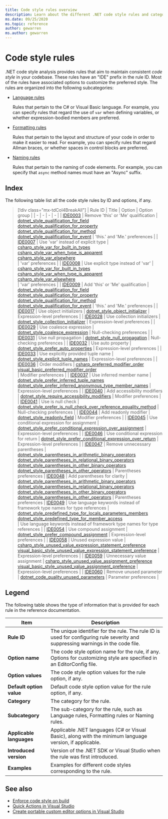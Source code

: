 ```yaml
---
title: Code style rules overview
description: Learn about the different .NET code style rules and categories.
ms.date: 09/25/2020
ms.topic: reference
author: gewarren
ms.author: gewarren
---
```

# Code style rules

.NET code style analysis provides rules that aim to maintain consistent *code style* in your codebase. These rules have an "IDE" prefix in the rule ID. Most of the rules have associated options to customize the preferred style. The rules are organized into the following subcategories:

- [Language rules](language-rules.md)

   Rules that pertain to the C# or Visual Basic language. For example, you can specify rules that regard the use of `var` when defining variables, or whether expression-bodied members are preferred.

- [Formatting rules](formatting-rules.md)

   Rules that pertain to the layout and structure of your code in order to make it easier to read. For example, you can specify rules that regard Allman braces, or whether spaces in control blocks are preferred.

- [Naming rules](naming-rules.md)

   Rules that pertain to the naming of code elements. For example, you can specify that `async` method names must have an "Async" suffix.

## Index

The following table list all the code style rules by ID and options, if any.

> [!div class="mx-tdCol4BreakAll"]
> | Rule ID | Title | Option | Option group |
> | - | - | - | - |
> | [IDE0003](ide0003-ide0009.md) | Remove 'this' or 'Me' qualification | [dotnet_style_qualification_for_field](ide0003-ide0009.md#dotnet\_style\_qualification\_for_field)<br/> [dotnet_style_qualification_for_property](ide0003-ide0009.md#dotnet\_style\_qualification\_for_property)<br/> [dotnet_style_qualification_for_method](ide0003-ide0009.md#dotnet\_style\_qualification\_for_method)<br/> [dotnet_style_qualification_for_event](ide0003-ide0009.md#dotnet\_style\_qualification\_for_event) | 'this.' and 'Me.' preferences |
> | [IDE0007](ide0007-ide0008.md) | Use 'var' instead of explicit type | [csharp_style_var_for_built_in_types](ide0007-ide0008.md#csharp\_style\_var\_for\_built\_in_types)<br/> [csharp_style_var_when_type_is_apparent](ide0007-ide0008.md#csharp\_style\_var\_when\_type\_is_apparent)<br/> [csharp_style_var_elsewhere](ide0007-ide0008.md#csharp\_style\_var_elsewhere)<br/> | 'var' preferences |
> | [IDE0008](ide0007-ide0008.md) | Use explicit type instead of 'var' | [csharp_style_var_for_built_in_types](ide0007-ide0008.md#csharp\_style\_var\_for\_built\_in_types)<br/> [csharp_style_var_when_type_is_apparent](ide0007-ide0008.md#csharp\_style\_var\_when\_type\_is_apparent)<br/> [csharp_style_var_elsewhere](ide0007-ide0008.md#csharp\_style\_var_elsewhere)<br/> | 'var' preferences |
> | [IDE0009](ide0003-ide0009.md) | Add 'this' or 'Me' qualification | [dotnet_style_qualification_for_field](ide0003-ide0009.md#dotnet\_style\_qualification\_for_field)<br/> [dotnet_style_qualification_for_property](ide0003-ide0009.md#dotnet\_style\_qualification\_for_property)<br/> [dotnet_style_qualification_for_method](ide0003-ide0009.md#dotnet\_style\_qualification\_for_method)<br/> [dotnet_style_qualification_for_event](ide0003-ide0009.md#dotnet\_style\_qualification\_for_event) | 'this.' and 'Me.' preferences |
> | [IDE0017](ide0017.md) | Use object initializers | [dotnet_style_object_initializer](ide0017.md#dotnet\_style\_object_initializer) | Expression-level preferences |
> | [IDE0028](ide0028.md) | Use collection initializers | [dotnet_style_collection_initializer](ide0028.md#dotnet\_style\_collection_initializer) | Expression-level preferences |
> | [IDE0029](ide0029.md) | Use coalesce expression | [dotnet_style_coalesce_expression](ide0029.md#dotnet\_style\_coalesce\_expression) | Null-checking preferences |
> | [IDE0031](ide0031.md) | Use null propagation | [dotnet_style_null_propagation](ide0031.md#dotnet\_style\_null\_propagation) | Null-checking preferences |
> | [IDE0032](ide0032.md) | Use auto property | [dotnet_style_prefer_auto_properties](ide0032.md#dotnet\_style\_prefer\_auto\_properties) | Expression-level preferences |
> | [IDE0033](ide0033.md) | Use explicitly provided tuple name | [dotnet_style_explicit_tuple_names](ide0033.md#dotnet\_style\_explicit\_tuple_names) | Expression-level preferences |
> | [IDE0036](ide0036.md) | Order modifiers | [csharp_preferred_modifier_order](ide0036.md#csharp\_preferred\_modifier\_order)<br/> [visual_basic_preferred_modifier_order](ide0036.md#visual\_basic\_preferred\_modifier\_order)<br/> | Modifier preferences |
> | [IDE0037](ide0037.md) | Use inferred member name | [dotnet_style_prefer_inferred_tuple_names](ide0037.md#dotnet\_style\_prefer\_inferred\_tuple_names)<br/> [dotnet_style_prefer_inferred_anonymous_type_member_names](ide0037.md#dotnet\_style\_prefer\_inferred\_anonymous\_type\_member_names) | Expression-level preferences |
> | [IDE0040](ide0040.md) | Add accessibility modifiers | [dotnet_style_require_accessibility_modifiers](ide0040.md#dotnet\_style\_require\_accessibility_modifiers) | Modifier preferences |
> | [IDE0041](ide0041.md) | Use is null check | [dotnet_style_prefer_is_null_check_over_reference_equality_method](ide0041.md#dotnet\_style\_prefer\_is\_null\_check\_over\_reference\_equality\_method) | Null-checking preferences |
> | [IDE0044](ide0044.md) | Add readonly modifier | [dotnet_style_readonly_field](ide0044.md#dotnet\_style\_readonly\_field) | Modifier preferences |
> | [IDE0045](ide0045.md) | Use conditional expression for assignment | [dotnet_style_prefer_conditional_expression_over_assignment](ide0045.md#dotnet\_style\_prefer\_conditional\_expression\_over\_assignment) | Expression-level preferences |
> | [IDE0046](ide0046.md) | Use conditional expression for return | [dotnet_style_prefer_conditional_expression_over_return](ide0046.md#dotnet\_style\_prefer\_conditional\_expression\_over\_return) | Expression-level preferences |
> | [IDE0047](ide0047-ide0048.md) | Remove unnecessary parentheses | [dotnet_style_parentheses_in_arithmetic_binary_operators](ide0047-ide0048.md#dotnet\_style\_parentheses\_in\_arithmetic\_binary_operators)<br/> [dotnet_style_parentheses_in_relational_binary_operators](ide0047-ide0048.md#dotnet\_style\_parentheses\_in\_relational\_binary_operators)<br/> [dotnet_style_parentheses_in_other_binary_operators](ide0047-ide0048.md#dotnet\_style\_parentheses\_in\_other\_binary_operators)<br/> [dotnet_style_parentheses_in_other_operators](ide0047-ide0048.md#dotnet\_style\_parentheses\_in\_other_operators) | Parentheses preferences
> | [IDE0048](ide0047-ide0048.md) | Add parentheses for clarity | [dotnet_style_parentheses_in_arithmetic_binary_operators](ide0047-ide0048.md#dotnet\_style\_parentheses\_in\_arithmetic\_binary_operators)<br/> [dotnet_style_parentheses_in_relational_binary_operators](ide0047-ide0048.md#dotnet\_style\_parentheses\_in\_relational\_binary_operators)<br/> [dotnet_style_parentheses_in_other_binary_operators](ide0047-ide0048.md#dotnet\_style\_parentheses\_in\_other\_binary_operators)<br/> [dotnet_style_parentheses_in_other_operators](ide0047-ide0048.md#dotnet\_style\_parentheses\_in\_other_operators) | Parentheses preferences
> | [IDE0049](ide0049.md) | Use language keywords instead of framework type names for type references | [dotnet_style_predefined_type_for_locals_parameters_members](ide0049.md#dotnet\_style\_predefined\_type\_for\_locals\_parameters_members)<br/> [dotnet_style_predefined_type_for_member_access](ide0049.md#dotnet\_style\_predefined\_type\_for\_member_access)<br/> | Use language keywords instead of framework type names for type references |
> | [IDE0054](ide0054.md) | Use compound assignment | [dotnet_style_prefer_compound_assignment](ide0054.md#dotnet\_style\_prefer\_compound\_assignment) | Expression-level preferences |
> | [IDE0058](ide0058.md) | Unused expression value | [csharp_style_unused_value_expression_statement_preference](ide0058.md#csharp\_style\_unused\_value\_expression\_statement_preference)<br/> [visual_basic_style_unused_value_expression_statement_preference](ide0058.md#visual\_basic\_style\_unused\_value\_expression\_statement_preference) | Expression-level preferences |
> | [IDE0059](ide0059.md) | Unnecessary value assignment | [csharp_style_unused_value_assignment_preference](ide0059.md#csharp\_style\_unused\_value\_assignment\_preference)<br/> [visual_basic_style_unused_value_assignment_preference](ide0059.md#visual\_basic\_style\_unused\_value\_assignment\_preference) | Expression-level preferences |
> | [IDE0060](ide0060.md) | Remove unused parameter | [dotnet_code_quality_unused_parameters](ide0060.md#dotnet\_code\_quality\_unused\_parameters) | Parameter preferences |

## Legend

The following table shows the type of information that is provided for each rule in the reference documentation.

|Item|Description|
|----------|-----------------|
| **Rule ID** |The unique identifier for the rule. The rule ID is used for configuring rule severity and suppressing warnings in the code file.|
| **Option name** |The code style option name for the rule, if any. Options for customizing style are specified in an EditorConfig file.|
| **Option values** |The code style option values for the rule option, if any.|
| **Default option value** |Default code style option value for the rule option, if any.
| **Category** | The category for the rule. |
| **Subcategory** | The sub-category for the rule, such as Language rules, Formatting rules or Naming rules. |
| **Applicable languages** |Applicable .NET languages (C# or Visual Basic), along with the minimum language version, if applicable.|
| **Introduced version** |Version of the .NET SDK or Visual Studio when the rule was first introduced.|
| **Examples** |Examples for different code styles corresponding to the rule.|

## See also

- [Enforce code style on build](../overview.md#code-style-analysis)
- [Quick Actions in Visual Studio](/visualstudio/ide/quick-actions)
- [Create portable custom editor options in Visual Studio](/visualstudio/ide/create-portable-custom-editor-options)
